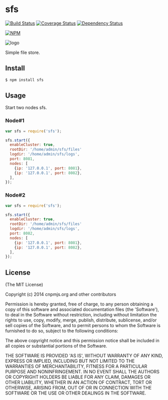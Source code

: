 sfs
=======

[![Build Status](https://secure.travis-ci.org/cnpm/sfs.png)](http://travis-ci.org/cnpm/sfs) [![Coverage Status](https://coveralls.io/repos/cnpm/sfs/badge.png)](https://coveralls.io/r/cnpm/sfs) [![Dependency Status](https://gemnasium.com/cnpm/sfs.png)](https://gemnasium.com/cnpm/sfs)

[![NPM](https://nodei.co/npm/sfs.png?downloads=true&stars=true)](https://nodei.co/npm/sfs/)

![logo](https://raw.github.com/cnpm/sfs/master/logo.png)

Simple file store.

## Install

```bash
$ npm install sfs
```

## Usage

Start two nodes sfs.

### Node#1

```js
var sfs = require('sfs');

sfs.start({
  enableCluster: true,
  rootDir: '/home/admin/sfs/files'
  logdir: '/home/admin/sfs/logs',
  port: 8081,
  nodes: [
    {ip: '127.0.0.1', port: 8081},
    {ip: '127.0.0.1', port: 8082},
  ],
});
```

### Node#2

```js
var sfs = require('sfs');

sfs.start({
  enableCluster: true,
  rootDir: '/home/admin/sfs/files'
  logdir: '/home/admin/sfs/logs',
  port: 8082,
  nodes: [
    {ip: '127.0.0.1', port: 8081},
    {ip: '127.0.0.1', port: 8082},
  ],
});
```

## License

(The MIT License)

Copyright (c) 2014 cnpmjs.org and other contributors

Permission is hereby granted, free of charge, to any person obtaining
a copy of this software and associated documentation files (the
'Software'), to deal in the Software without restriction, including
without limitation the rights to use, copy, modify, merge, publish,
distribute, sublicense, and/or sell copies of the Software, and to
permit persons to whom the Software is furnished to do so, subject to
the following conditions:

The above copyright notice and this permission notice shall be
included in all copies or substantial portions of the Software.

THE SOFTWARE IS PROVIDED 'AS IS', WITHOUT WARRANTY OF ANY KIND,
EXPRESS OR IMPLIED, INCLUDING BUT NOT LIMITED TO THE WARRANTIES OF
MERCHANTABILITY, FITNESS FOR A PARTICULAR PURPOSE AND NONINFRINGEMENT.
IN NO EVENT SHALL THE AUTHORS OR COPYRIGHT HOLDERS BE LIABLE FOR ANY
CLAIM, DAMAGES OR OTHER LIABILITY, WHETHER IN AN ACTION OF CONTRACT,
TORT OR OTHERWISE, ARISING FROM, OUT OF OR IN CONNECTION WITH THE
SOFTWARE OR THE USE OR OTHER DEALINGS IN THE SOFTWARE.
